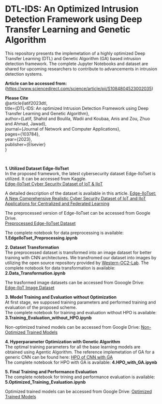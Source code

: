 # DTL-IDS: An Optimized Intrusion Detection Framework using Deep Transfer Learning and Genetic Algorithm
This repository presents the implemetation of a highly optimized Deep Transfer Learning (DTL) and Genetic Algorithm (GA) based intrusion detection framework. The complete Jupyter Notebooks and dataset are shared for upcoming researchers to contribute to advancements in intrusion detection systems.

**Article can be accessed from:** 
(https://www.sciencedirect.com/science/article/pii/S1084804523002035)

**Please Cite** <br>
@article{latif2023dtl,<br>
  title={DTL-IDS: An optimized Intrusion Detection Framework using Deep Transfer Learning and Genetic Algorithm},<br>
  author={Latif, Shahid and Boulila, Wadii and Koubaa, Anis and Zou, Zhuo and Ahmad, Jawad},<br>
  journal={Journal of Network and Computer Applications},<br>
  pages={103784},<br>
  year={2023},<br>
  publisher={Elsevier}<br>
}

<br>



**1. Utilized Dataset Edge-IIoTset** <br>
In the proposed framework, the latest cybersecurity dataset Edge-IIoTset is utilized. It can be accessed from Kaggle. <br>
[Edge-IIoTset Cyber Security Dataset of IoT & IIoT](https://www.kaggle.com/datasets/mohamedamineferrag/edgeiiotset-cyber-security-dataset-of-iot-iiot) <br>

A detailed description of the dataset is available in this article.
[Edge-IIoTset: A New Comprehensive Realistic Cyber Security Dataset of IoT and IIoT Applications for Centralized and Federated Learning](https://ieeexplore.ieee.org/document/9751703) <br>

The preprocessed version of Edge-IIoTset can be accessed from Google Drive. <br>
[Preprocessed Edge-IIoTset Dataset](https://drive.google.com/file/d/1bKfr1LsQofU6c3yidWq9NZA0UN58GmGV/view?usp=sharing) <br>

The complete notebook for data preprocessing is available:   **1.EdgeIIoTset_Preprocessing.ipynb** <br>

**2. Dataset Transformation** <br>
The preprocessed dataset is transformed into an image dataset for better training with CNN architectures. We transfromed our dataset into images by utilizing the open source repository provided by [Western-OC2-Lab](https://github.com/Western-OC2-Lab/Intrusion-Detection-System-Using-CNN-and-Transfer-Learning/tree/main). 
The complete notebook for data transformation is available: **2.Data_Transformation.ipynb** <br>

The trasformed image datasets can be accessed from Gooogle Drive: [Edge-IIoT Image Dataset](https://drive.google.com/drive/folders/1N2QRN70TZn4ndQCv5xXebxbkDvPCoLhZ?usp=share_link) <br>

**3. Model Training and Evaluation without Optimization** <br>
At first stage, we supposed training parameters and performed training and evaluation of the proposed scheme. <br>
The complete notebook for training and evaluation without HPO is available: **3.Training_Evaluation_without_HPO.ipynb** <br>

Non-optimized trained models can be accessed from Google Drive: [Non-Optimized Trained Models](https://drive.google.com/drive/folders/1A-8IhUYapUTZFfSyTnG07pOS06KVHNyw?usp=share_link) <br>

**4. Hyperparameter Optimization with Genetic Algorithm** <br>
The optimal training parameters for all the base learning models are obtained using Agentic Algorithm. The reference implemetation of GA for a generic CNN can be found here: [HPO of CNN with GA](https://github.com/KrishnaManmayi/Hyper-Parameter-Optimization-of-CNN-using-genetic-algorithm) <br>
The complete notebook for HPO with GA is available: **4.HPO_with_GA.ipynb** <br>

**5. Final Training and Performance Evaluation** <br>
The complete notebook for trining and performance evaluation is available: **5.Optimized_Training_Evaluation.ipynb** <br>

Optimized trained models can be accessed from Google Drive: [Optimized Trained Models](https://drive.google.com/drive/folders/1j7IHO0qvq63uFkBfmFxdHyCdUMDnVB2o?usp=share_link)
